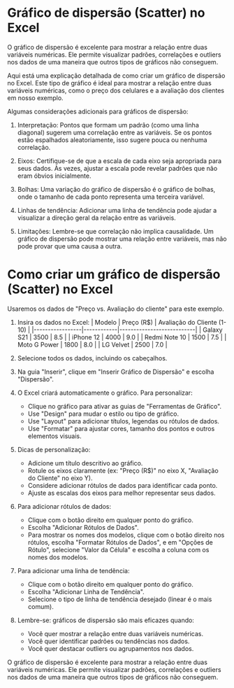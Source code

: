 # Gráfico de dispersão (Scatter) no Excel

O gráfico de dispersão é excelente para mostrar a relação entre duas variáveis numéricas. Ele permite visualizar padrões, correlações e outliers nos dados de uma maneira que outros tipos de gráficos não conseguem.


Aqui está uma explicação detalhada de como criar um gráfico de dispersão no Excel. Este tipo de gráfico é ideal para mostrar a relação entre duas variáveis numéricas, como o preço dos celulares e a avaliação dos clientes em nosso exemplo.

Algumas considerações adicionais para gráficos de dispersão:

1. Interpretação: Pontos que formam um padrão (como uma linha diagonal) sugerem uma correlação entre as variáveis. Se os pontos estão espalhados aleatoriamente, isso sugere pouca ou nenhuma correlação.

2. Eixos: Certifique-se de que a escala de cada eixo seja apropriada para seus dados. Às vezes, ajustar a escala pode revelar padrões que não eram óbvios inicialmente.

3. Bolhas: Uma variação do gráfico de dispersão é o gráfico de bolhas, onde o tamanho de cada ponto representa uma terceira variável.

4. Linhas de tendência: Adicionar uma linha de tendência pode ajudar a visualizar a direção geral da relação entre as variáveis.

5. Limitações: Lembre-se que correlação não implica causalidade. Um gráfico de dispersão pode mostrar uma relação entre variáveis, mas não pode provar que uma causa a outra.



# Como criar um gráfico de dispersão (Scatter) no Excel

Usaremos os dados de "Preço vs. Avaliação do cliente" para este exemplo.

1. Insira os dados no Excel:
   | Modelo          | Preço (R$) | Avaliação do Cliente (1-10) |
   |-----------------|------------|---------------------------|
   | Galaxy S21      | 3500       | 8.5                       |
   | iPhone 12       | 4000       | 9.0                       |
   | Redmi Note 10   | 1500       | 7.5                       |
   | Moto G Power    | 1800       | 8.0                       |
   | LG Velvet       | 2500       | 7.0                       |

2. Selecione todos os dados, incluindo os cabeçalhos.

3. Na guia "Inserir", clique em "Inserir Gráfico de Dispersão" e escolha "Dispersão".

4. O Excel criará automaticamente o gráfico. Para personalizar:
   - Clique no gráfico para ativar as guias de "Ferramentas de Gráfico".
   - Use "Design" para mudar o estilo ou tipo de gráfico.
   - Use "Layout" para adicionar títulos, legendas ou rótulos de dados.
   - Use "Formatar" para ajustar cores, tamanho dos pontos e outros elementos visuais.

5. Dicas de personalização:
   - Adicione um título descritivo ao gráfico.
   - Rotule os eixos claramente (ex: "Preço (R$)" no eixo X, "Avaliação do Cliente" no eixo Y).
   - Considere adicionar rótulos de dados para identificar cada ponto.
   - Ajuste as escalas dos eixos para melhor representar seus dados.

6. Para adicionar rótulos de dados:
   - Clique com o botão direito em qualquer ponto do gráfico.
   - Escolha "Adicionar Rótulos de Dados".
   - Para mostrar os nomes dos modelos, clique com o botão direito nos rótulos, escolha "Formatar Rótulos de Dados", e em "Opções de Rótulo", selecione "Valor da Célula" e escolha a coluna com os nomes dos modelos.

7. Para adicionar uma linha de tendência:
   - Clique com o botão direito em qualquer ponto do gráfico.
   - Escolha "Adicionar Linha de Tendência".
   - Selecione o tipo de linha de tendência desejado (linear é o mais comum).

8. Lembre-se: gráficos de dispersão são mais eficazes quando:
   - Você quer mostrar a relação entre duas variáveis numéricas.
   - Você quer identificar padrões ou tendências nos dados.
   - Você quer destacar outliers ou agrupamentos nos dados.

O gráfico de dispersão é excelente para mostrar a relação entre duas variáveis numéricas. Ele permite visualizar padrões, correlações e outliers nos dados de uma maneira que outros tipos de gráficos não conseguem.
